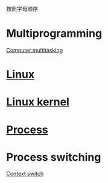 按照字母顺序

# Multiprogramming

[Computer multitasking](https://en.wikipedia.org/wiki/Computer_multitasking)

# [Linux](https://en.wikipedia.org/wiki/Linux)



# [Linux kernel](https://en.wikipedia.org/wiki/Linux_kernel)



# [Process](https://en.wikipedia.org/wiki/Process_(computing))



# Process switching

[Context switch](https://en.wikipedia.org/wiki/Context_switch)